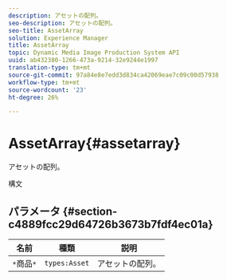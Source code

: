 ```yaml
---
description: アセットの配列。
seo-description: アセットの配列。
seo-title: AssetArray
solution: Experience Manager
title: AssetArray
topic: Dynamic Media Image Production System API
uuid: ab432380-1266-473a-9214-32e9244e1997
translation-type: tm+mt
source-git-commit: 97a84e8e7edd3d834ca42069eae7c09c00d57938
workflow-type: tm+mt
source-wordcount: '23'
ht-degree: 26%

---
```



# AssetArray{#assetarray}

アセットの配列。

構文

## パラメータ {#section-c4889fcc29d64726b3673b7fdf4ec01a}

| 名前 | 種類 | 説明 |
|---|---|---|
| `*`商品`*` | `types:Asset` | アセットの配列。 |

